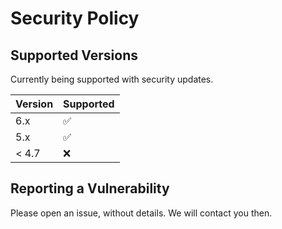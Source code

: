 # Security Policy

## Supported Versions

Currently being supported with security updates.

| Version | Supported          |
| ------- | ------------------ |
| 6.x     | :white_check_mark: |
| 5.x   | :white_check_mark: |
| < 4.7   | :x:                |

## Reporting a Vulnerability

Please open an issue, without details. We will contact you then.  
